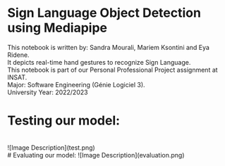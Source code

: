 # Sign Language Object Detection using Mediapipe
This notebook is written by: Sandra Mourali, Mariem Ksontini and Eya Ridene.
<br>
It depicts real-time hand gestures to recognize Sign Language.
<br>
This notebook is part of our Personal Professional Project assignment at INSAT.
<br>
Major: Software Engineering (Génie Logiciel 3).
<br>
University Year: 2022/2023 
<br>
# Testing our model: 
<br>
![Image Description](test.png)
<br>
# Evaluating our model: 
![Image Description](evaluation.png)